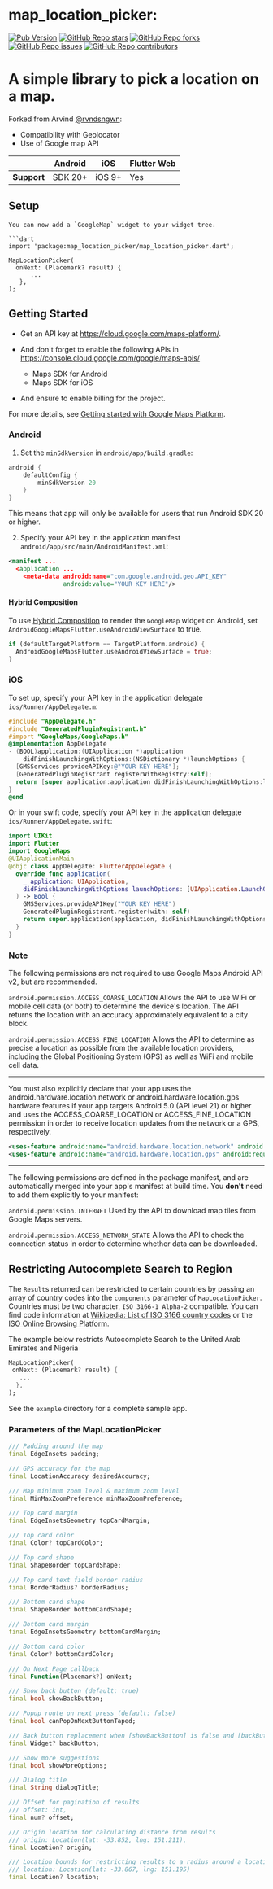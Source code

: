 # map_location_picker:

[![Pub Version](https://img.shields.io/pub/v/map_location_picker?color=blue&style=plastic)](https://pub.dev/packages/map_location_picker)
[![GitHub Repo stars](https://img.shields.io/github/stars/rvndsngwn/map_location_picker?color=gold&style=plastic)](https://github.com/rvndsngwn/map_location_picker/stargazers)
[![GitHub Repo forks](https://img.shields.io/github/forks/rvndsngwn/map_location_picker?color=slateblue&style=plastic)](https://github.com/rvndsngwn/map_location_picker/fork)
[![GitHub Repo issues](https://img.shields.io/github/issues/rvndsngwn/map_location_picker?color=coral&style=plastic)](https://github.com/rvndsngwn/map_location_picker/issues)
[![GitHub Repo contributors](https://img.shields.io/github/contributors/rvndsngwn/map_location_picker?color=green&style=plastic)](https://github.com/rvndsngwn/map_location_picker/graphs/contributors)

# A simple library to pick a location on a map.

Forked from Arvind [@rvndsngwn](https://github.com/rvndsngwn):

- Compatibility with Geolocator
- Use of Google map API

|             | Android | iOS    | Flutter Web |
| ----------- | ------- | ------ | ----------- |
| **Support** | SDK 20+ | iOS 9+ | Yes         |

## Setup
```
You can now add a `GoogleMap` widget to your widget tree.

```dart
import 'package:map_location_picker/map_location_picker.dart';

MapLocationPicker(
  onNext: (Placemark? result) {
      ...
   },
);
```

## Getting Started

- Get an API key at <https://cloud.google.com/maps-platform/>.

- And don't forget to enable the following APIs in <https://console.cloud.google.com/google/maps-apis/>

  - Maps SDK for Android
  - Maps SDK for iOS

- And ensure to enable billing for the project.

For more details, see [Getting started with Google Maps Platform](https://developers.google.com/maps/gmp-get-started).

### Android

1. Set the `minSdkVersion` in `android/app/build.gradle`:

```groovy
android {
    defaultConfig {
        minSdkVersion 20
    }
}
```

This means that app will only be available for users that run Android SDK 20 or higher.

2. Specify your API key in the application manifest `android/app/src/main/AndroidManifest.xml`:

```xml
<manifest ...
  <application ...
    <meta-data android:name="com.google.android.geo.API_KEY"
               android:value="YOUR KEY HERE"/>
```

#### Hybrid Composition

To use [Hybrid Composition](https://flutter.dev/docs/development/platform-integration/platform-views)
to render the `GoogleMap` widget on Android, set `AndroidGoogleMapsFlutter.useAndroidViewSurface` to
true.

```dart
if (defaultTargetPlatform == TargetPlatform.android) {
  AndroidGoogleMapsFlutter.useAndroidViewSurface = true;
}
```

### iOS

To set up, specify your API key in the application delegate `ios/Runner/AppDelegate.m`:

```objectivec
#include "AppDelegate.h"
#include "GeneratedPluginRegistrant.h"
#import "GoogleMaps/GoogleMaps.h"
@implementation AppDelegate
- (BOOL)application:(UIApplication *)application
    didFinishLaunchingWithOptions:(NSDictionary *)launchOptions {
  [GMSServices provideAPIKey:@"YOUR KEY HERE"];
  [GeneratedPluginRegistrant registerWithRegistry:self];
  return [super application:application didFinishLaunchingWithOptions:launchOptions];
}
@end
```

Or in your swift code, specify your API key in the application delegate `ios/Runner/AppDelegate.swift`:

```swift
import UIKit
import Flutter
import GoogleMaps
@UIApplicationMain
@objc class AppDelegate: FlutterAppDelegate {
  override func application(
    _ application: UIApplication,
    didFinishLaunchingWithOptions launchOptions: [UIApplication.LaunchOptionsKey: Any]?
  ) -> Bool {
    GMSServices.provideAPIKey("YOUR KEY HERE")
    GeneratedPluginRegistrant.register(with: self)
    return super.application(application, didFinishLaunchingWithOptions: launchOptions)
  }
}
```

### Note

The following permissions are not required to use Google Maps Android API v2, but are recommended.

`android.permission.ACCESS_COARSE_LOCATION` Allows the API to use WiFi or mobile cell data (or both) to determine the device's location. The API returns the location with an accuracy approximately equivalent to a city block.

`android.permission.ACCESS_FINE_LOCATION` Allows the API to determine as precise a location as possible from the available location providers, including the Global Positioning System (GPS) as well as WiFi and mobile cell data.

---

You must also explicitly declare that your app uses the android.hardware.location.network or android.hardware.location.gps hardware features if your app targets Android 5.0 (API level 21) or higher and uses the ACCESS_COARSE_LOCATION or ACCESS_FINE_LOCATION permission in order to receive location updates from the network or a GPS, respectively.

```xml
<uses-feature android:name="android.hardware.location.network" android:required="false" />
<uses-feature android:name="android.hardware.location.gps" android:required="false"  />
```

---

The following permissions are defined in the package manifest, and are automatically merged into your app's manifest at build time. You **don't** need to add them explicitly to your manifest:

`android.permission.INTERNET` Used by the API to download map tiles from Google Maps servers.

`android.permission.ACCESS_NETWORK_STATE` Allows the API to check the connection status in order to determine whether data can be downloaded.

## Restricting Autocomplete Search to Region

The `Result`s returned can be restricted to certain countries by passing an array of country codes into the `components` parameter of `MapLocationPicker`. Countries must be two character, `ISO 3166-1 Alpha-2` compatible.
You can find code information at [Wikipedia: List of ISO 3166 country codes](https://en.wikipedia.org/wiki/List_of_ISO_3166_country_codes) or the [ISO Online Browsing Platform](https://www.iso.org/obp/ui/#search).

The example below restricts Autocomplete Search to the United Arab Emirates and Nigeria

```dart
MapLocationPicker(
 onNext: (Placemark? result) {
   ...
  },
);
```

See the `example` directory for a complete sample app.


### Parameters of the MapLocationPicker

```dart
/// Padding around the map
final EdgeInsets padding;

/// GPS accuracy for the map
final LocationAccuracy desiredAccuracy;

/// Map minimum zoom level & maximum zoom level
final MinMaxZoomPreference minMaxZoomPreference;

/// Top card margin
final EdgeInsetsGeometry topCardMargin;

/// Top card color
final Color? topCardColor;

/// Top card shape
final ShapeBorder topCardShape;

/// Top card text field border radius
final BorderRadius? borderRadius;

/// Bottom card shape
final ShapeBorder bottomCardShape;

/// Bottom card margin
final EdgeInsetsGeometry bottomCardMargin;

/// Bottom card color
final Color? bottomCardColor;

/// On Next Page callback
final Function(Placemark?) onNext;

/// Show back button (default: true)
final bool showBackButton;

/// Popup route on next press (default: false)
final bool canPopOnNextButtonTaped;

/// Back button replacement when [showBackButton] is false and [backButton] is not null
final Widget? backButton;

/// Show more suggestions
final bool showMoreOptions;

/// Dialog title
final String dialogTitle;

/// Offset for pagination of results
/// offset: int,
final num? offset;

/// Origin location for calculating distance from results
/// origin: Location(lat: -33.852, lng: 151.211),
final Location? origin;

/// Location bounds for restricting results to a radius around a location
/// location: Location(lat: -33.867, lng: 151.195)
final Location? location;
